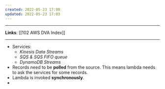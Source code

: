 ```yaml
---
created: 2022-05-23 17:00
updated: 2022-05-23 17:03
---
```

---
**Links**: [[102 AWS DVA Index]]

---
- Services:
	- *Kinesis Data Streams*
	- *SQS & SQS FIFO queue*
	- *DynamoDB Streams*
- Records need to be **polled** from the source. This means lambda needs to ask the services for some records.
- Lambda is invoked **synchronously**.
- 